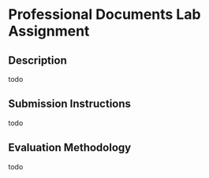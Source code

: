 # Professional Documents Lab Assignment

## Description

todo

## Submission Instructions

todo

## Evaluation Methodology

todo
